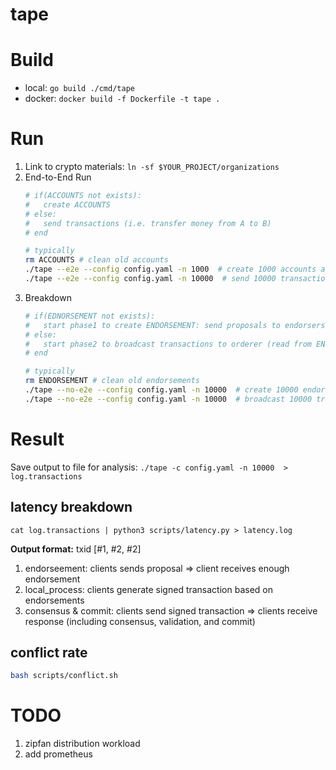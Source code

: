 # tape

# Build
- local: `go build ./cmd/tape`       
- docker: `docker build -f Dockerfile -t tape .`

# Run
1. Link to crypto materials: `ln -sf $YOUR_PROJECT/organizations`
2. End-to-End Run     
    ```bash
    # if(ACCOUNTS not exists):
    #   create ACCOUNTS  
    # else:
    #   send transactions (i.e. transfer money from A to B) 
    # end

    # typically 
    rm ACCOUNTS # clean old accounts
    ./tape --e2e --config config.yaml -n 1000  # create 1000 accounts according config.yaml
    ./tape --e2e --config config.yaml -n 10000  # send 10000 transactions using ACCOUNTS
    ```
3. Breakdown      
    ```bash
    # if(EDNORSEMENT not exists):
    #   start phase1 to create ENDORSEMENT: send proposals to endorsers
    # else:
    #   start phase2 to broadcast transactions to orderer (read from ENDORSEMENT)
    # end

    # typically 
    rm ENDORSEMENT # clean old endorsements
    ./tape --no-e2e --config config.yaml -n 10000  # create 10000 endorsements
    ./tape --no-e2e --config config.yaml -n 10000  # broadcast 10000 transactions 
    ```
# Result
Save output to file for analysis: `./tape -c config.yaml -n 10000  > log.transactions `

## latency breakdown
```
cat log.transactions | python3 scripts/latency.py > latency.log  
```

**Output format:** txid [#1, #2, #2]
1. endorseement: clients sends proposal => client receives enough endorsement
2. local_process: clients generate signed transaction based on endorsements
3. consensus & commit: clients send signed transaction => clients receive response (including consensus, validation, and commit)


## conflict rate
```bash
bash scripts/conflict.sh
```

# TODO
1. zipfan distribution workload
2. add prometheus 

